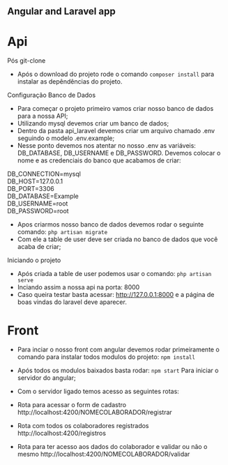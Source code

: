 ## Angular and Laravel app

# Api

Pós git-clone

- Após o download do projeto rode o comando `composer install` para instalar as depêndências do projeto.

Configuração Banco de Dados

- Para começar o projeto primeiro vamos criar nosso banco de dados para a nossa API;
- Utilizando mysql devemos criar um banco de dados;
- Dentro da pasta api_laravel devemos criar um arquivo chamado .env seguindo o modelo .env.example;
- Nesse ponto devemos nos atentar no nosso .env as variáveis: DB_DATABASE, DB_USERNAME e DB_PASSWORD. Devemos colocar o nome e as credenciais do banco que acabamos de criar:

DB_CONNECTION=mysql<br>
DB_HOST=127.0.0.1<br>
DB_PORT=3306<br>
DB_DATABASE=Example<br>
DB_USERNAME=root<br>
DB_PASSWORD=root

- Apos criarmos nosso banco de dados devemos rodar o seguinte comando:
  `php artisan migrate`
- Com ele a table de user deve ser criada no banco de dados que você acaba de criar;

Iniciando o projeto

- Após criada a table de user podemos usar o comando:
  `php artisan serve`
- Inciando assim a nossa api na porta: 8000
- Caso queira testar basta acessar: http://127.0.0.1:8000 e a página de boas vindas do laravel deve aparecer.

# Front

- Para inciar o nosso front com angular devemos rodar primeiramente o comando para instalar todos modulos do projeto:
  `npm install`

- Após todos os modulos baixados basta rodar:
  `npm start`
  Para iniciar o servidor do angular;

- Com o servidor ligado temos acesso as seguintes rotas:
- Rota para acessar o form de cadastro http://localhost:4200/NOMECOLABORADOR/registrar
- Rota com todos os colaboradores registrados http://localhost:4200/registros
- Rota para ter acesso aos dados do colaborador e validar ou não o mesmo http://localhost:4200/NOMECOLABORADOR/validar
